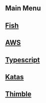 ## Main Menu

## [Fish](https://thimbletech.github.io/fish/index)

## [AWS](https://thimbletech.github.io/aws/index)

## [Typescript](https://thimbletech.github.io/typescript/index)

## [Katas](https://thimbletech.github.io/katas/index)

## [Thimble](https://thimbletech.github.io/thimble/index)


